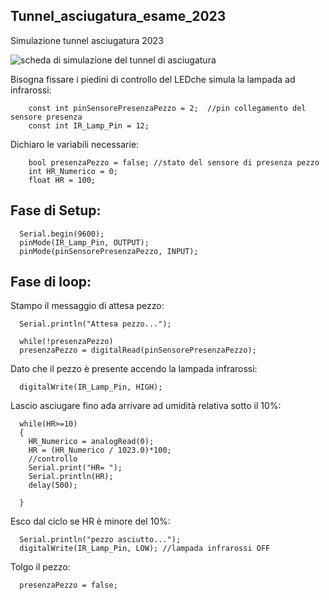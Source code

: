 ## Tunnel_asciugatura_esame_2023

Simulazione tunnel asciugatura 2023

![scheda di simulazione del tunnel di asciugatura](http://mdp.tylingsoft.com/icon.png)

Bisogna fissare i piedini di controllo del LEDche simula la lampada ad infrarossi:

        const int pinSensorePresenzaPezzo = 2;  //pin collegamento del sensore presenza
        const int IR_Lamp_Pin = 12;  

Dichiaro le variabili necessarie:

        bool presenzaPezzo = false; //stato del sensore di presenza pezzo
        int HR_Numerico = 0;
        float HR = 100; 


## Fase di Setup:
  
      Serial.begin(9600);
      pinMode(IR_Lamp_Pin, OUTPUT);
      pinMode(pinSensorePresenzaPezzo, INPUT);

  

## Fase di loop:

Stampo il messaggio di attesa pezzo:
  
      Serial.println("Attesa pezzo...");
  
      while(!presenzaPezzo)
      presenzaPezzo = digitalRead(pinSensorePresenzaPezzo);

  Dato che il pezzo è presente accendo la lampada infrarossi:

      digitalWrite(IR_Lamp_Pin, HIGH); 

  Lascio asciugare fino ada arrivare ad umidità relativa sotto il 10%:
  
      while(HR>=10)
      {
        HR_Numerico = analogRead(0);
        HR = (HR_Numerico / 1023.0)*100;
        //controllo 
        Serial.print("HR= ");
        Serial.println(HR);
        delay(500);
    
      }

  Esco dal ciclo se HR è minore del 10%:
  
      Serial.println("pezzo asciutto...");
      digitalWrite(IR_Lamp_Pin, LOW); //lampada infrarossi OFF

 Tolgo il pezzo:
 
      presenzaPezzo = false;
  
  


